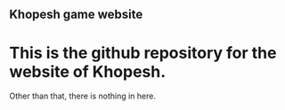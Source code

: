 ## Khopesh game website

# This is the github repository for the website of Khopesh.
Other than that, there is nothing in here.
